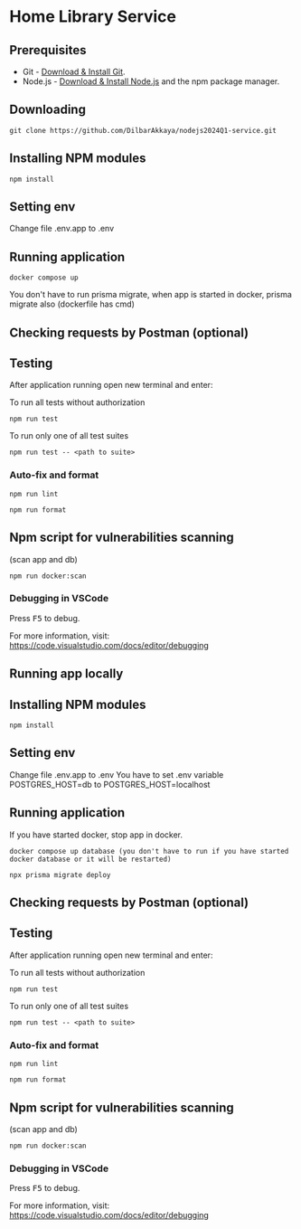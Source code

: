 # Home Library Service

## Prerequisites

- Git - [Download & Install Git](https://git-scm.com/downloads).
- Node.js - [Download & Install Node.js](https://nodejs.org/en/download/) and the npm package manager.

## Downloading

```
git clone https://github.com/DilbarAkkaya/nodejs2024Q1-service.git
```

## Installing NPM modules

```
npm install
```

## Setting env

Change file .env.app to .env

## Running application

```
docker compose up
```
You don't have to run prisma migrate, when app is started in docker, prisma migrate also (dockerfile has cmd)

## Checking requests by Postman (optional)

## Testing

After application running open new terminal and enter:

To run all tests without authorization

```
npm run test
```

To run only one of all test suites

```
npm run test -- <path to suite>
```

### Auto-fix and format

```
npm run lint
```

```
npm run format
```

## Npm script for vulnerabilities scanning 
(scan app and db)

```
npm run docker:scan
```


### Debugging in VSCode

Press <kbd>F5</kbd> to debug.

For more information, visit: https://code.visualstudio.com/docs/editor/debugging



## Running app locally

## Installing NPM modules

```
npm install
```

## Setting env

Change file .env.app to .env
You have to set .env variable POSTGRES_HOST=db to POSTGRES_HOST=localhost

## Running application

If you have started docker, stop app in docker.

```
docker compose up database (you don't have to run if you have started docker database or it will be restarted)
```

```
npx prisma migrate deploy
```

## Checking requests by Postman (optional)

## Testing

After application running open new terminal and enter:

To run all tests without authorization

```
npm run test
```

To run only one of all test suites

```
npm run test -- <path to suite>
```

### Auto-fix and format

```
npm run lint
```

```
npm run format
```

## Npm script for vulnerabilities scanning 
(scan app and db)

```
npm run docker:scan
```


### Debugging in VSCode

Press <kbd>F5</kbd> to debug.

For more information, visit: https://code.visualstudio.com/docs/editor/debugging


